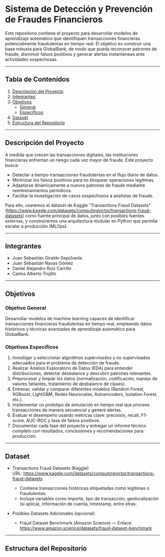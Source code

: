 # Sistema de Detección y Prevención de Fraudes Financieros

Este repositorio contiene el proyecto para desarrollar modelos de aprendizaje automático que identifiquen transacciones financieras potencialmente fraudulentas en tiempo real. El objetivo es construir una base robusta para GlobalBank, de modo que pueda reconocer patrones de fraude, disminuir falsos positivos y generar alertas instantáneas ante actividades sospechosas.

---

## Tabla de Contenidos

1. [Descripción del Proyecto](#descripción-del-proyecto)  
2. [Integrantes](#integrantes)  
3. [Objetivos](#objetivos)  
   - [General](#objetivo-general)  
   - [Específicos](#objetivos-específicos)  
4. [Dataset](#dataset)  
5. [Estructura del Repositorio](#estructura-del-repositorio)  
---

## Descripción del Proyecto

A medida que crecen las transacciones digitales, las instituciones financieras enfrentan un riesgo cada vez mayor de fraude. Este proyecto busca:

- Detectar a tiempo transacciones fraudulentas en el flujo diario de datos.  
- Minimizar los falsos positivos para no bloquear operaciones legítimas.  
- Adaptarse dinámicamente a nuevos patrones de fraude mediante reentrenamientos periódicos.  
- Facilitar la investigación de casos sospechosos a analistas de fraude.  

Para ello, usaremos el dataset de Kaggle “Transactions Fraud Datasets” (https://www.kaggle.com/datasets/computingvictor/transactions-fraud-datasets) como fuente principal de datos, junto con posibles fuentes externas, y construiremos una arquitectura modular en Python que permita escalar a producción (MLOps).

---

## Integrantes

- Juan Sebastián Giraldo Sepúlveda  
- Juan Sebastián Navas Gómez  
- Daniel Alejandro Ruiz Carrillo  
- Carlos Alberto Trujillo  

---

## Objetivos

### Objetivo General

Desarrollar modelos de machine learning capaces de identificar transacciones financieras fraudulentas en tiempo real, empleando datos históricos y técnicas avanzadas de aprendizaje automático para GlobalBank.

### Objetivos Específicos

1. Investigar y seleccionar algoritmos supervisados y no supervisados adecuados para el problema de detección de fraude.  
2. Realizar Análisis Exploratorio de Datos (EDA) para entender distribuciones, detectar desbalance y descubrir patrones relevantes.  
3. Preprocesar y limpiar los datos (normalización, codificación, manejo de valores faltantes, tratamiento de desbalance de clases).  
4. Entrenar, validar y comparar diferentes modelos (Random Forest, XGBoost, LightGBM, Redes Neuronales, Autoencoders, Isolation Forest, etc.).  
5. Implementar un prototipo de simulación en tiempo real que procese transacciones de manera secuencial y genere alertas.  
6. Evaluar el desempeño usando métricas clave: precisión, recall, F1-score, AUC-ROC y tasa de falsos positivos.  
7. Documentar cada fase del proyecto y entregar un informe técnico completo con resultados, conclusiones y recomendaciones para producción.  

---

## Dataset

- Transactions Fraud Datasets (Kaggle)  
  URL: https://www.kaggle.com/datasets/computingvictor/transactions-fraud-datasets  
  - Contiene transacciones históricas etiquetadas como legítimas o fraudulentas.  
  - Incluye variables como importe, tipo de transacción, geolocalización (si aplica), información de cuenta, timestamp, entre otras.  

- Posibles Datasets Adicionales (opcional)  
  - Fraud Dataset Benchmark (Amazon Science) — Enlace: https://www.amazon.science/datasets/fraud-dataset-benchmark  

---

## Estructura del Repositorio

